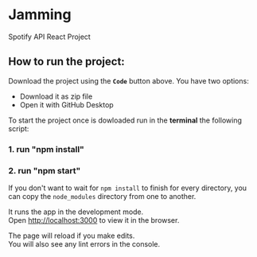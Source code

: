 # Jamming
 Spotify API React Project

## How to run the project:

Download the project using the **`Code`** button above. You have two options: 
  
  - Download it as zip file
  - Open it with GitHub Desktop

To start the project once is dowloaded run in the **terminal** the following script: 

### 1. run "npm install"

### 2. run "npm start"

If you don't want to wait for `npm install` to finish for every directory, you can copy the `node_modules` directory from one to another.

It runs the app in the development mode.<br />
Open [http://localhost:3000](http://localhost:3000) to view it in the browser.

The page will reload if you make edits.<br />
You will also see any lint errors in the console.
